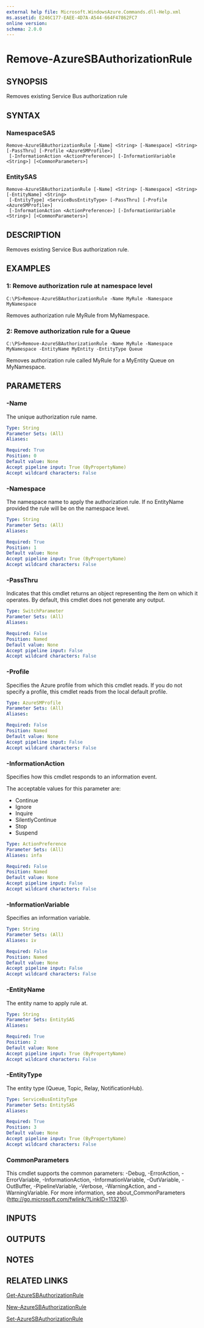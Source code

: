 ```yaml
---
external help file: Microsoft.WindowsAzure.Commands.dll-Help.xml
ms.assetid: E246C177-EAEE-4D7A-A544-664F47862FC7
online version: 
schema: 2.0.0
---
```


# Remove-AzureSBAuthorizationRule

## SYNOPSIS
Removes existing Service Bus authorization rule

## SYNTAX

### NamespaceSAS
```
Remove-AzureSBAuthorizationRule [-Name] <String> [-Namespace] <String> [-PassThru] [-Profile <AzureSMProfile>]
 [-InformationAction <ActionPreference>] [-InformationVariable <String>] [<CommonParameters>]
```

### EntitySAS
```
Remove-AzureSBAuthorizationRule [-Name] <String> [-Namespace] <String> [-EntityName] <String>
 [-EntityType] <ServiceBusEntityType> [-PassThru] [-Profile <AzureSMProfile>]
 [-InformationAction <ActionPreference>] [-InformationVariable <String>] [<CommonParameters>]
```

## DESCRIPTION
Removes existing Service Bus authorization rule.

## EXAMPLES

### 1: Remove authorization rule at namespace level
```
C:\PS>Remove-AzureSBAuthorizationRule -Name MyRule -Namespace MyNamespace
```

Removes authorization rule MyRule from MyNamespace.

### 2: Remove authorization rule for a Queue
```
C:\PS>Remove-AzureSBAuthorizationRule -Name MyRule -Namespace MyNamespace -EntityName MyEntity -EntityType Queue
```

Removes authorization rule called MyRule for a MyEntity Queue on MyNamespace.

## PARAMETERS

### -Name
The unique authorization rule name.

```yaml
Type: String
Parameter Sets: (All)
Aliases: 

Required: True
Position: 0
Default value: None
Accept pipeline input: True (ByPropertyName)
Accept wildcard characters: False
```

### -Namespace
The namespace name to apply the authorization rule.
If no EntityName provided the rule will be on the namespace level.

```yaml
Type: String
Parameter Sets: (All)
Aliases: 

Required: True
Position: 1
Default value: None
Accept pipeline input: True (ByPropertyName)
Accept wildcard characters: False
```

### -PassThru
Indicates that this cmdlet returns an object representing the item on which it operates.
By default, this cmdlet does not generate any output.

```yaml
Type: SwitchParameter
Parameter Sets: (All)
Aliases: 

Required: False
Position: Named
Default value: None
Accept pipeline input: False
Accept wildcard characters: False
```

### -Profile
Specifies the Azure profile from which this cmdlet reads.
If you do not specify a profile, this cmdlet reads from the local default profile.

```yaml
Type: AzureSMProfile
Parameter Sets: (All)
Aliases: 

Required: False
Position: Named
Default value: None
Accept pipeline input: False
Accept wildcard characters: False
```

### -InformationAction
Specifies how this cmdlet responds to an information event.

The acceptable values for this parameter are:

- Continue
- Ignore
- Inquire
- SilentlyContinue
- Stop
- Suspend

```yaml
Type: ActionPreference
Parameter Sets: (All)
Aliases: infa

Required: False
Position: Named
Default value: None
Accept pipeline input: False
Accept wildcard characters: False
```

### -InformationVariable
Specifies an information variable.

```yaml
Type: String
Parameter Sets: (All)
Aliases: iv

Required: False
Position: Named
Default value: None
Accept pipeline input: False
Accept wildcard characters: False
```

### -EntityName
The entity name to apply rule at.

```yaml
Type: String
Parameter Sets: EntitySAS
Aliases: 

Required: True
Position: 2
Default value: None
Accept pipeline input: True (ByPropertyName)
Accept wildcard characters: False
```

### -EntityType
The entity type (Queue, Topic, Relay, NotificationHub).

```yaml
Type: ServiceBusEntityType
Parameter Sets: EntitySAS
Aliases: 

Required: True
Position: 3
Default value: None
Accept pipeline input: True (ByPropertyName)
Accept wildcard characters: False
```

### CommonParameters
This cmdlet supports the common parameters: -Debug, -ErrorAction, -ErrorVariable, -InformationAction, -InformationVariable, -OutVariable, -OutBuffer, -PipelineVariable, -Verbose, -WarningAction, and -WarningVariable. For more information, see about_CommonParameters (http://go.microsoft.com/fwlink/?LinkID=113216).

## INPUTS

## OUTPUTS

## NOTES

## RELATED LINKS

[Get-AzureSBAuthorizationRule](./Get-AzureSBAuthorizationRule.md)

[New-AzureSBAuthorizationRule](./New-AzureSBAuthorizationRule.md)

[Set-AzureSBAuthorizationRule](./Set-AzureSBAuthorizationRule.md)



